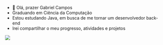 - 👋 Olá, prazer Gabriel Campos
- Graduando em Ciência da Computação
- Estou estudando Java, em busca de me tornar um desenvolvedor back-end
- Irei compartilhar o meu progresso, atividades e projetos
<img src="https://cdn.jsdelivr.net/gh/devicons/devicon@latest/icons/java/java-original.svg" />
<!---
Camposshow/Camposshow is a ✨ special ✨ repository because its `README.md` (this file) appears on your GitHub profile.
You can click the Preview link to take a look at your changes.
--->
